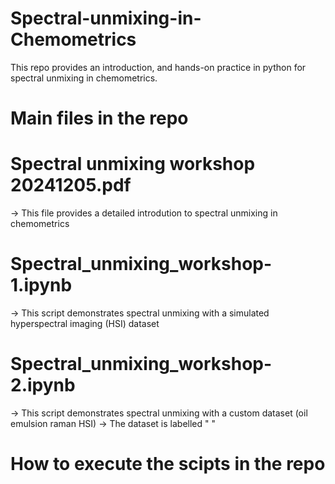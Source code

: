 # Spectral-unmixing-in-Chemometrics
This repo provides an introduction, and hands-on practice in python for spectral unmixing in chemometrics.

# Main files in the repo
# Spectral unmixing workshop 20241205.pdf
-> This file provides a detailed introdution to spectral unmixing in chemometrics

# Spectral_unmixing_workshop-1.ipynb
-> This script demonstrates spectral  unmixing with a simulated hyperspectral imaging (HSI) dataset

# Spectral_unmixing_workshop-2.ipynb
-> This script demonstrates spectral unmixing with a custom dataset (oil emulsion raman HSI)
-> The dataset is labelled " "

# How to execute the scipts in the repo

